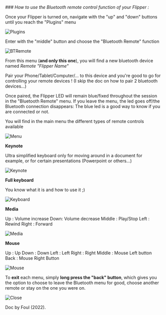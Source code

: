 _### How to use the Bluetooth remote control function of your Flipper :_

Once your Flipper is turned on, navigate with the "up" and "down" buttons until you reach the "Plugins" menu

![Plugins](https://user-images.githubusercontent.com/829842/187899947-29c8d41a-fc61-4a0e-85a6-6bc8b04e60cd.png)

Enter with the "middle" button and choose the "Bluetooth Remote" function

![BTRemote](https://user-images.githubusercontent.com/829842/187900232-493a33a1-b461-44fc-b91d-1fe17e65eaa1.png)

From this menu (**and only this one**), you will find a new bluetooth device named _Remote "Flipper Name"_

Pair your Phone/Tablet/Computer/... to this device and you're good to go for controlling your remote devices ! (I skip the doc on how to pair 2 bluetooth devices...)

Once paired, the Flipper LED will remain blue/fixed throughout the session in the "Bluetooth Remote" menu. If you leave the menu, the led goes off/the Bluetooth connection disappears: The blue led is a good way to know if you are connected or not.

You will find in the main menu the different types of remote controls available

![Menu](https://user-images.githubusercontent.com/829842/187900725-791d2be5-75c5-45f5-8baf-19af0026e341.png)

**Keynote**

Ultra simplified keyboard only for moving around in a document for example, or for certain presentations (Powerpoint or others...)

![Keynote](https://user-images.githubusercontent.com/829842/187900971-1b17e292-46c9-4fa8-826a-194aab066c8b.png)

**Full keyboard**

You know what it is and how to use it ;)

![Keyboard](https://user-images.githubusercontent.com/829842/187903229-16f9b944-bad6-4856-9dbd-b1d6182becaa.png)

**Media**

Up : Volume increase
Down: Volume decrease
Middle : Play/Stop
Left : Rewind
Right : Forward

![Media](https://user-images.githubusercontent.com/829842/187903415-21d9e857-56d6-4571-8ad1-186025f56272.png)

**Mouse**

Up : Up
Down : Down
Left : Left
Right : Right
Middle : Mouse Left button
Back : Mouse Right Button

![Mouse](https://user-images.githubusercontent.com/829842/187903920-adcd29de-3d51-48b7-8df2-d434824dfbcb.png)

To **exit** each menu, simply **long press the "back" button**, which gives you the option to choose to leave the Bluetooth menu for good, choose another remote or stay on the one you were on.

![Close](https://user-images.githubusercontent.com/829842/187904268-66bb2f50-10cb-4959-b0bb-7b30d18374e0.png)

Doc by Foul (2022).
